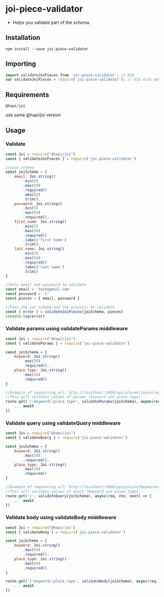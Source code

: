 # joi-piece-validator

- Helps you validate part of the schema.

## Installation

```shell
npm install --save joi-piece-validator
```

## Importing

```js
import validateJoiPieces from 'joi-piece-validator'; // ES6
var validateJoiPieces = require('joi-piece-validator'); // ES5 with npm
```

## Requirements
```@hapi/joi```

use same @hapi/joi version

## Usage

### Validate

```js
const Joi = require("@hapi/joi")
const { validateJoiPieces } = require('joi-piece-validator')

//your schema
const joiSchema = {
    email: Joi.string()
        .min(5)
        .max(50)
        .required()
        .email()
        .trim(),
    password: Joi.string()
        .min(5)
        .max(50)
        .required(),
    first_name: Joi.string()
        .min(2)
        .max(50)
        .required()
        .label('first name')
        .trim(),
    last_name: Joi.string()
        .min(2)
        .max(50)
        .required()
        .label('last name')
        .trim()
}

//Only email and password to validate
const email = 'test@gmail.com'
const password = '1'
const pieces = { email, password }

//Pass the joi schema and the piece(s) to validate.
const { error } = validateJoiPieces(joiSchema, pieces)
console.log(error)
```

### Validate params using validateParams middleware

```js
const Joi = require("@hapi/joi")
const { validateParams } = require('joi-piece-validator')

const joiSchema = {
    keyword: Joi.string()
        .max(50)
        .required(),
    place_type: Joi.string()
        .max(50)
        .required()
}

//Example of requesting url: http://localhost:3000/api/places/tokyo/region
//This will validate values of params (keyword and place_type)
route.get('/:keyword/:place_type', validateParams(joiSchema), async(req, res, next) => {
    ... await
})
```

### Validate query using validateQuery middleware

```js
const Joi = require("@hapi/joi")
const { validateQuery } = require('joi-piece-validator')

const joiSchema = {
    keyword: Joi.string()
        .max(50)
        .required(),
    place_type: Joi.string()
        .max(50)
        .required()
}

//Example of requesting url: http://localhost:3000/api/places?keyword=tokyo&place_type=region
//This will validate values of query (keyword and place_type)
route.get('/', validateQuery(joiSchema), async(req, res, next) => {
    ... await
})
```

### Validate body using validateBody middleware

```js
const Joi = require("@hapi/joi")
const { validateBody } = require('joi-piece-validator')

const joiSchema = {
    keyword: Joi.string()
        .max(50)
        .required(),
    place_type: Joi.string()
        .max(50)
        .required()
}

route.get('/:keyword/:place_type', validateBody(joiSchema), async(req, res, next) => {
    ... await
})
```
